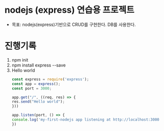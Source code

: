 # nodejs (express) 연습용 프로젝트
- 목표:  nodejs(express)기반으로 CRUD를 구현한다. DB를 사용한다.

# 진행기록
1. npm init
2. npm install express --save
3. Hello world
    ```js
    const express = require('express');
    const app = express();
    const port = 3000;
    
    app.get("/", ((req, res) => {
    res.send("Hello world");
    }))
    
    app.listen(port, () => {
    console.log('my-first-nodejs app listening at http://localhost:3000')
    })
    ```